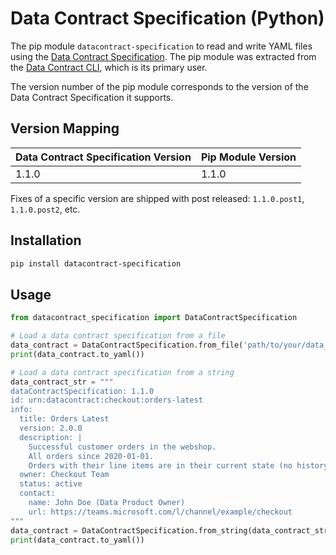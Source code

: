 # Data Contract Specification (Python)

The pip module `datacontract-specification` to read and write YAML files using the [Data Contract Specification](https://datacontract.com). The pip module was extracted from the [Data Contract CLI](https://github.com/datacontract/datacontract-cli), which is its primary user.

The version number of the pip module corresponds to the version of the Data Contract Specification it supports.

## Version Mapping

| Data Contract Specification Version | Pip Module Version |
|-------------------------------------|--------------------|
| 1.1.0                               | 1.1.0              |

Fixes of a specific version are shipped with post released: `1.1.0.post1`, `1.1.0.post2`, etc.

## Installation

```bash
pip install datacontract-specification
```

## Usage

```python
from datacontract_specification import DataContractSpecification

# Load a data contract specification from a file
data_contract = DataContractSpecification.from_file('path/to/your/data_contract.yaml')
print(data_contract.to_yaml())

# Load a data contract specification from a string
data_contract_str = """
dataContractSpecification: 1.1.0
id: urn:datacontract:checkout:orders-latest
info:
  title: Orders Latest
  version: 2.0.0
  description: |
    Successful customer orders in the webshop.
    All orders since 2020-01-01.
    Orders with their line items are in their current state (no history included).
  owner: Checkout Team
  status: active
  contact:
    name: John Doe (Data Product Owner)
    url: https://teams.microsoft.com/l/channel/example/checkout
"""
data_contract = DataContractSpecification.from_string(data_contract_str)
print(data_contract.to_yaml())
```
